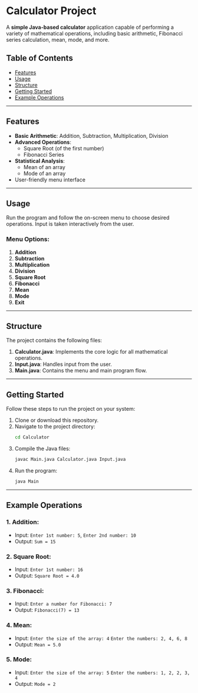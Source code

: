 # Calculator Project

A **simple Java-based calculator** application capable of performing a variety of mathematical operations, including basic arithmetic, Fibonacci series calculation, mean, mode, and more.

## Table of Contents

- [Features](#features)
- [Usage](#usage)
- [Structure](#structure)
- [Getting Started](#getting-started)
- [Example Operations](#example-operations)

---

## Features

- **Basic Arithmetic**: Addition, Subtraction, Multiplication, Division
- **Advanced Operations**:
  - Square Root (of the first number)
  - Fibonacci Series
- **Statistical Analysis**:
  - Mean of an array
  - Mode of an array
- User-friendly menu interface

---

## Usage

Run the program and follow the on-screen menu to choose desired operations. Input is taken interactively from the user.

### Menu Options:

1. **Addition**
2. **Subtraction**
3. **Multiplication**
4. **Division**
5. **Square Root**
6. **Fibonacci**
7. **Mean**
8. **Mode**
9. **Exit**

---

## Structure

The project contains the following files:

1. **Calculator.java**: Implements the core logic for all mathematical operations.
2. **Input.java**: Handles input from the user.
3. **Main.java**: Contains the menu and main program flow.

---

## Getting Started

Follow these steps to run the project on your system:

1. Clone or download this repository.
2. Navigate to the project directory:
   ```bash
   cd Calculator
   ```
3. Compile the Java files:
   ```bash
   javac Main.java Calculator.java Input.java
   ```
4. Run the program:
   ```bash
   java Main
   ```

---

## Example Operations

### 1. Addition:

- Input: `Enter 1st number: 5`, `Enter 2nd number: 10`
- Output: `Sum = 15`

### 2. Square Root:

- Input: `Enter 1st number: 16`
- Output: `Square Root = 4.0`

### 3. Fibonacci:

- Input: `Enter a number for Fibonacci: 7`
- Output: `Fibonacci(7) = 13`

### 4. Mean:

- Input: `Enter the size of the array: 4` `Enter the numbers: 2, 4, 6, 8`
- Output: `Mean = 5.0`

### 5. Mode:

- Input: `Enter the size of the array: 5` `Enter the numbers: 1, 2, 2, 3, 4`
- Output: `Mode = 2`

